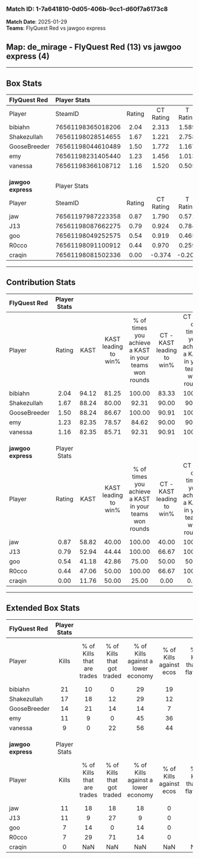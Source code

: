 ### Match ID: 1-7a641810-0d05-406b-9cc1-d60f7a6173c8  
**Match Date**: 2025-01-29  
**Teams**: FlyQuest Red vs jawgoo express  

## **Map**: de_mirage - FlyQuest Red (13) vs jawgoo express (4)  
---  

## Box Stats  

| **FlyQuest Red**   | Player Stats      |        |           |          |       |       |       |         |        |      |     |
| :- | :- | :-: | :-: | :-: | :-: | :-: | :-: | :-: | :-: | :-: | :-: |
| Player             | SteamID           | Rating | CT Rating | T Rating | KAST  |  ADR  | Kills | Assists | Deaths | K/D  | HS% |
| bibiahn            | 76561198365018206 |  2.04  |   2.313   |  1.589   | 94.12 | 120.3 |  21   |    4    |   6    | 3.50 | 47  |
| Shakezullah        | 76561198028514655 |  1.67  |   1.221   |  2.758   | 88.24 | 93.4  |  17   |    4    |   7    | 2.43 | 41  |
| GooseBreeder       | 76561198044610489 |  1.50  |   1.772   |  1.167   | 88.24 | 90.5  |  14   |    7    |   8    | 1.75 | 42  |
| emy                | 76561198231405440 |  1.23  |   1.456   |  1.013   | 82.35 | 75.2  |  11   |    3    |   8    | 1.38 | 18  |
| vanessa            | 76561198366108712 |  1.16  |   1.520   |  0.505   | 82.35 | 71.3  |   9   |    5    |   7    | 1.29 | 66  |
|                    |                   |        |           |          |       |       |       |         |        |      |     |
|                    |                   |        |           |          |       |       |       |         |        |      |     |
|                    |                   |        |           |          |       |       |       |         |        |      |     |
| **jawgoo express** | Player Stats      |        |           |          |       |       |       |         |        |      |     |
| Player             | SteamID           | Rating | CT Rating | T Rating | KAST  |  ADR  | Kills | Assists | Deaths | K/D  | HS% |
| jaw                | 76561197987223358 |  0.87  |   1.790   |  0.571   | 58.82 | 66.5  |  11   |    2    |   13   | 0.85 | 81  |
| J13                | 76561198087662275 |  0.79  |   0.924   |  0.784   | 52.94 | 76.2  |  11   |    2    |   15   | 0.73 | 72  |
| goo                | 76561198049252575 |  0.54  |   0.919   |  0.465   | 41.18 | 64.9  |   7   |    3    |   13   | 0.54 | 42  |
| R0cco              | 76561198091100912 |  0.44  |   0.970   |  0.259   | 47.06 | 42.0  |   7   |    2    |   15   | 0.47 | 71  |
| craqin             | 76561198081502336 |  0.00  |  -0.374   |  -0.206  | 11.76 | 24.1  |   0   |    1    |   16   | 0.00 |  0  |
---  

## Contribution Stats  

| **FlyQuest Red**   | Player Stats |       |                      |                                                        |                           |                                                             |                          |                                                            |
| :- | :-: | :-: | :-: | :-: | :-: | :-: | :-: | :-: |
| Player             |    Rating    | KAST  | KAST leading to win% | % of times you achieve a KAST in your teams won rounds | CT - KAST leading to win% | CT - % of times you achieve a KAST in your teams won rounds | T - KAST leading to win% | T - % of times you achieve a KAST in your teams won rounds |
| bibiahn            |     2.04     | 94.12 |        81.25         |                         100.00                         |           83.33           |                           100.00                            |          75.00           |                           100.00                           |
| Shakezullah        |     1.67     | 88.24 |        80.00         |                         92.31                          |           90.00           |                            90.00                            |          60.00           |                           100.00                           |
| GooseBreeder       |     1.50     | 88.24 |        86.67         |                         100.00                         |           90.91           |                           100.00                            |          75.00           |                           100.00                           |
| emy                |     1.23     | 82.35 |        78.57         |                         84.62                          |           90.00           |                            90.00                            |          50.00           |                           66.67                            |
| vanessa            |     1.16     | 82.35 |        85.71         |                         92.31                          |           90.91           |                           100.00                            |          66.67           |                           66.67                            |
|                    |              |       |                      |                                                        |                           |                                                             |                          |                                                            |
|                    |              |       |                      |                                                        |                           |                                                             |                          |                                                            |
|                    |              |       |                      |                                                        |                           |                                                             |                          |                                                            |
| **jawgoo express** | Player Stats |       |                      |                                                        |                           |                                                             |                          |                                                            |
| Player             |    Rating    | KAST  | KAST leading to win% | % of times you achieve a KAST in your teams won rounds | CT - KAST leading to win% | CT - % of times you achieve a KAST in your teams won rounds | T - KAST leading to win% | T - % of times you achieve a KAST in your teams won rounds |
| jaw                |     0.87     | 58.82 |        40.00         |                         100.00                         |           40.00           |                           100.00                            |          40.00           |                           100.00                           |
| J13                |     0.79     | 52.94 |        44.44         |                         100.00                         |           66.67           |                           100.00                            |          33.33           |                           100.00                           |
| goo                |     0.54     | 41.18 |        42.86         |                         75.00                          |           50.00           |                            50.00                            |          40.00           |                           100.00                           |
| R0cco              |     0.44     | 47.06 |        50.00         |                         100.00                         |           66.67           |                           100.00                            |          40.00           |                           100.00                           |
| craqin             |     0.00     | 11.76 |        50.00         |                         25.00                          |           0.00            |                            0.00                             |          50.00           |                           50.00                            |
---  

## Extended Box Stats  

| **FlyQuest Red**   | Player Stats |                            |                            |                                    |                         |                              |                                 |        |                             |                                     |                          |                               |                            |
| :- | :-: | :-: | :-: | :-: | :-: | :-: | :-: | :-: | :-: | :-: | :-: | :-: | :-: |
| Player             |    Kills     | % of Kills that are trades | % of Kills that got traded | % of Kills against a lower economy | % of Kills against ecos | % of Kills that are flawless | % of Kills that are close duels | Deaths | % of Deaths that get traded | % of Deaths against a lower economy | % of Deaths against ecos | % of Deaths that are flawless | % of Deaths that are close |
| bibiahn            |      21      |             10             |             0              |                 29                 |           19            |              86              |                0                |   6    |             33              |                 17                  |            0             |              17               |             50             |
| Shakezullah        |      17      |             18             |             12             |                 29                 |           12            |              71              |                0                |   7    |              0              |                 29                  |            0             |              57               |             0              |
| GooseBreeder       |      14      |             21             |             14             |                 14                 |            7            |              71              |                0                |   8    |             38              |                 25                  |            13            |              25               |             0              |
| emy                |      11      |             9              |             0              |                 45                 |           36            |              73              |                0                |   8    |             38              |                 13                  |            0             |              63               |             13             |
| vanessa            |      9       |             0              |             22             |                 56                 |           44            |              56              |               22                |   7    |             29              |                 14                  |            0             |              43               |             14             |
|                    |              |                            |                            |                                    |                         |                              |                                 |        |                             |                                     |                          |                               |                            |
|                    |              |                            |                            |                                    |                         |                              |                                 |        |                             |                                     |                          |                               |                            |
|                    |              |                            |                            |                                    |                         |                              |                                 |        |                             |                                     |                          |                               |                            |
| **jawgoo express** | Player Stats |                            |                            |                                    |                         |                              |                                 |        |                             |                                     |                          |                               |                            |
| Player             |    Kills     | % of Kills that are trades | % of Kills that got traded | % of Kills against a lower economy | % of Kills against ecos | % of Kills that are flawless | % of Kills that are close duels | Deaths | % of Deaths that get traded | % of Deaths against a lower economy | % of Deaths against ecos | % of Deaths that are flawless | % of Deaths that are close |
| jaw                |      11      |             18             |             18             |                 18                 |            0            |              36              |               27                |   13   |             15              |                  8                  |            0             |              92               |             0              |
| J13                |      11      |             9              |             27             |                 9                  |            0            |              9               |                0                |   15   |              7              |                 13                  |            0             |              67               |             0              |
| goo                |      7       |             14             |             0              |                 14                 |            0            |              57              |               14                |   13   |             15              |                 15                  |            0             |              69               |             8              |
| R0cco              |      7       |             29             |             71             |                 14                 |            0            |              86              |               14                |   15   |              7              |                 13                  |            0             |              67               |             0              |
| craqin             |      0       |            NaN             |            NaN             |                NaN                 |           NaN           |             NaN              |               NaN               |   16   |              0              |                 13                  |            0             |              75               |             6              |
